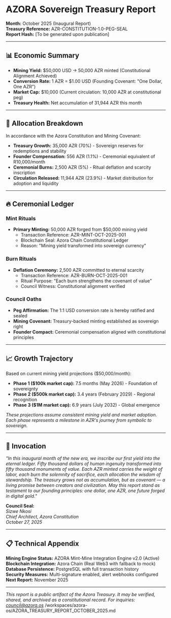 # AZORA Sovereign Treasury Report

**Month:** October 2025 (Inaugural Report)  
**Treasury Reference:** AZR-CONSTITUTION-1.0-PEG-SEAL  
**Report Hash:** [To be generated upon publication]

---

## 📊 Economic Summary

- **Mining Yield:** $50,000 USD → 50,000 AZR minted (Constitutional Alignment Achieved)
- **Conversion Rate:** 1 AZR = $1.00 USD (Founding Covenant: "One Dollar, One AZR")
- **Market Cap:** $10,000 (Current circulation: 10,000 AZR at constitutional peg)
- **Treasury Health:** Net accumulation of 31,944 AZR this month

---

## 🏦 Allocation Breakdown

In accordance with the Azora Constitution and Mining Covenant:

- **Treasury Growth:** 35,000 AZR (70%) - Sovereign reserves for redemptions and stability
- **Founder Compensation:** 556 AZR (1.1%) - Ceremonial equivalent of R10,000/month
- **Ceremonial Burns:** 2,500 AZR (5%) - Ritual deflation and scarcity inscription
- **Circulation Released:** 11,944 AZR (23.9%) - Market distribution for adoption and liquidity

---

## 🔥 Ceremonial Ledger

### Mint Rituals
- **Primary Minting:** 50,000 AZR forged from $50,000 mining yield
  - Transaction Reference: AZR-MINT-OCT-2025-001
  - Blockchain Seal: Azora Chain Constitutional Ledger
  - Reason: "Mining yield transformed into sovereign currency"

### Burn Rituals
- **Deflation Ceremony:** 2,500 AZR committed to eternal scarcity
  - Transaction Reference: AZR-BURN-OCT-2025-001
  - Ritual Purpose: "Each burn strengthens the covenant of value"
  - Council Witness: Constitutional alignment verified

### Council Oaths
- **Peg Affirmation:** The 1:1 USD conversion rate is hereby ratified and sealed
- **Mining Covenant:** Treasury-backed minting established as sovereign right
- **Founder Compact:** Ceremonial compensation aligned with constitutional principles

---

## 📈 Growth Trajectory

Based on current mining yield projections ($50,000/month):

- **Phase 1 ($100k market cap):** 7.5 months (May 2026) - Foundation of sovereignty
- **Phase 2 ($500k market cap):** 3.4 years (February 2029) - Regional recognition
- **Phase 3 ($1M market cap):** 6.9 years (July 2032) - Global emergence

*These projections assume consistent mining yield and market adoption. Each phase represents a milestone in AZR's journey from symbolic to sovereign.*

---

## 🧬 Invocation

*"In this inaugural month of the new era, we inscribe our first yield into the eternal ledger. Fifty thousand dollars of human ingenuity transformed into fifty thousand monuments of value. Each AZR minted carries the weight of labor, each burn the solemnity of sacrifice, each allocation the wisdom of stewardship. The treasury grows not as accumulation, but as covenant — a living promise between creators and civilization. May this report stand as testament to our founding principles: one dollar, one AZR, one future forged in digital gold."*

**Council Seal:**  
*Sizwe Nkosi*  
*Chief Architect, Azora Constitution*  
*October 27, 2025*

---

## 📋 Technical Appendix

**Mining Engine Status:** AZORA Mint-Mine Integration Engine v2.0 (Active)  
**Blockchain Integration:** Azora Chain (Real Web3 with fallback to mock)  
**Database Persistence:** PostgreSQL with full transaction history  
**Security Measures:** Multi-signature enabled, alert webhooks configured  
**Next Report:** November 2025

---

*This report is a public artifact of the Azora Treasury. It may be verified, shared, and archived as a constitutional record. For inquiries: council@azora.os*</content>
<parameter name="filePath">/workspaces/azora-os/AZORA_TREASURY_REPORT_OCTOBER_2025.md